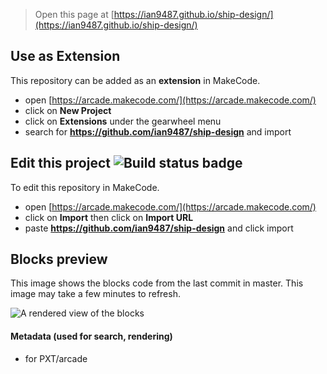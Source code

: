  


> Open this page at [https://ian9487.github.io/ship-design/](https://ian9487.github.io/ship-design/)

## Use as Extension

This repository can be added as an **extension** in MakeCode.

* open [https://arcade.makecode.com/](https://arcade.makecode.com/)
* click on **New Project**
* click on **Extensions** under the gearwheel menu
* search for **https://github.com/ian9487/ship-design** and import

## Edit this project ![Build status badge](https://github.com/ian9487/ship-design/workflows/MakeCode/badge.svg)

To edit this repository in MakeCode.

* open [https://arcade.makecode.com/](https://arcade.makecode.com/)
* click on **Import** then click on **Import URL**
* paste **https://github.com/ian9487/ship-design** and click import

## Blocks preview

This image shows the blocks code from the last commit in master.
This image may take a few minutes to refresh.

![A rendered view of the blocks](https://github.com/ian9487/ship-design/raw/master/.github/makecode/blocks.png)

#### Metadata (used for search, rendering)

* for PXT/arcade
<script src="https://makecode.com/gh-pages-embed.js"></script><script>makeCodeRender("{{ site.makecode.home_url }}", "{{ site.github.owner_name }}/{{ site.github.repository_name }}");</script>
